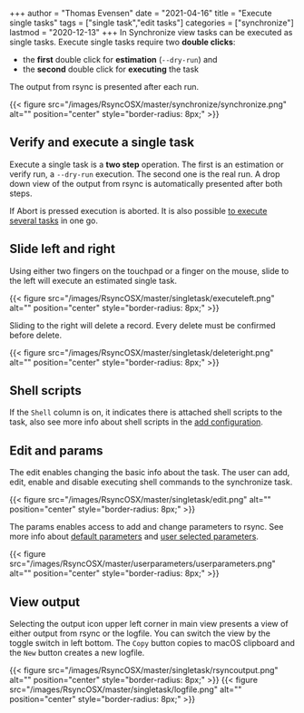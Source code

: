 +++
author = "Thomas Evensen"
date = "2021-04-16"
title =  "Execute single tasks"
tags = ["single task","edit tasks"]
categories = ["synchronize"]
lastmod = "2020-12-13"
+++
In Synchronize view tasks can be executed as single tasks. Execute single tasks require two **double clicks**:

- the **first** double click for **estimation** (`--dry-run`) and
- the **second** double click for **executing** the task

The output from rsync is presented after each run.

{{< figure src="/images/RsyncOSX/master/synchronize/synchronize.png" alt="" position="center" style="border-radius: 8px;" >}}

## Verify and execute a single task

Execute a single task is a **two step** operation. The first is an estimation or verify run, a `--dry-run` execution. The second one is the real run. A drop down view of the output from rsync is automatically presented after both steps.

If Abort is pressed execution is aborted. It is also possible [to execute several tasks](/post/severaltasks/) in one go.

## Slide left and right

Using either two fingers on the touchpad or a finger on the mouse, slide to the left will execute an estimated single task.

{{< figure src="/images/RsyncOSX/master/singletask/executeleft.png" alt="" position="center" style="border-radius: 8px;" >}}

Sliding to the right will delete a record. Every delete must be confirmed before delete.

{{< figure src="/images/RsyncOSX/master/singletask/deleteright.png" alt="" position="center" style="border-radius: 8px;" >}}

## Shell scripts

If the `Shell` column is on, it indicates there is attached shell scripts to the task, also see more info about shell scripts in the [add configuration](/post/addconfigurations/).

## Edit and params

The edit enables changing the basic info about the task. The user can add, edit, enable and disable executing shell commands to the synchronize task.

{{< figure src="/images/RsyncOSX/master/singletask/edit.png" alt="" position="center" style="border-radius: 8px;" >}}

The params enables access to add and change parameters to rsync. See more info about [default parameters](/post/rsyncparameters) and [user selected parameters](/post/userparameters/).

{{< figure src="/images/RsyncOSX/master/userparameters/userparameters.png" alt="" position="center" style="border-radius: 8px;" >}}

## View output

Selecting the output icon upper left corner in main view presents a view of either output from rsync or the logfile. You can switch the view by the toggle switch in left bottom. The `Copy` button copies to macOS clipboard and the `New` button creates a new logfile.

{{< figure src="/images/RsyncOSX/master/singletask/rsyncoutput.png" alt="" position="center" style="border-radius: 8px;" >}}
{{< figure src="/images/RsyncOSX/master/singletask/logfile.png" alt="" position="center" style="border-radius: 8px;" >}}
